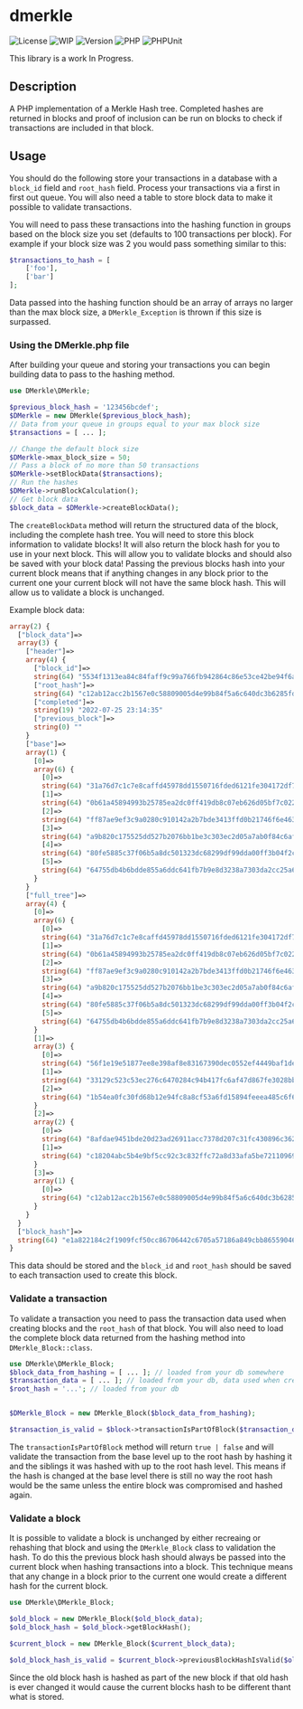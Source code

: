 # dmerkle

![License](https://img.shields.io/badge/license-The%20Unlicense-blue)
![WIP](https://img.shields.io/badge/Work%20In%20Progress-red)
![Version](https://img.shields.io/badge/Version:%201.0.0-green)
![PHP](https://img.shields.io/badge/PHP%20^7.4-777BB4?logo=php&logoColor=white)
![PHPUnit](https://github.com/dpcobb/DMerkle/actions/workflows/php.yml/badge.svg)


This library is a work In Progress.

## Description

A PHP implementation of a Merkle Hash tree. Completed hashes are returned in blocks and proof of inclusion can be run on blocks to check if transactions are included in that block.

## Usage

You should do the following store your transactions in a database with a `block_id` field and `root_hash` field. Process your transactions via a first in first out queue. You will also need a table to store block data to make it possible to validate transactions.

You will need to pass these transactions into the hashing function in groups based on the block size you set (defaults to 100 transactions per block). For example if your block size was 2 you would pass something similar to this:

```php
$transactions_to_hash = [
    ['foo'],
    ['bar']
];
```

Data passed into the hashing function should be an array of arrays no larger than the max block size, a `DMerkle_Exception` is thrown if this size is surpassed.

### Using the DMerkle.php file

After building your queue and storing your transactions you can begin building data to pass to the hashing method.

```php
use DMerkle\DMerkle;

$previous_block_hash = '123456bcdef';
$DMerkle = new DMerkle($previous_block_hash);
// Data from your queue in groups equal to your max block size
$transactions = [ ... ];

// Change the default block size
$DMerkle->max_block_size = 50;
// Pass a block of no more than 50 transactions
$DMerkle->setBlockData($transactions);
// Run the hashes
$DMerkle->runBlockCalculation();
// Get block data
$block_data = $DMerkle->createBlockData();
```

The `createBlockData` method will return the structured data of the block, including the complete hash tree. You will need to store this block information to validate blocks! It will also return the block hash for you to use in your next block. This will allow you to validate blocks and should also be saved with your block data! Passing the previous blocks hash into your current block means that if anything changes in any block prior to the current one your current block will not have the same block hash. This will allow us to validate a block is unchanged.

Example block data:

```php
array(2) {
  ["block_data"]=>
  array(3) {
    ["header"]=>
    array(4) {
      ["block_id"]=>
      string(64) "5534f1313ea84c84faff9c99a766fb942864c86e53ce42be94f6a9bc7c322d43"
      ["root_hash"]=>
      string(64) "c12ab12acc2b1567e0c58809005d4e99b84f5a6c640dc3b6285fd70177242fc4"
      ["completed"]=>
      string(19) "2022-07-25 23:14:35"
      ["previous_block"]=>
      string(0) ""
    }
    ["base"]=>
    array(1) {
      [0]=>
      array(6) {
        [0]=>
        string(64) "31a76d7c1c7e8caffd45978dd1550716fded6121fe304172df75182b5888a49d"
        [1]=>
        string(64) "0b61a45894993b25785ea2dc0ff419db8c07eb626d05bf7c02268f536868f36c"
        [2]=>
        string(64) "ff87ae9ef3c9a0280c910142a2b7bde3413ffd0b21746f6e46359aa6ed67baea"
        [3]=>
        string(64) "a9b820c175525dd527b2076bb1be3c303ec2d05a7ab0f84c6af90d040ceb3230"
        [4]=>
        string(64) "80fe5885c37f06b5a8dc501323dc68299df99dda00ff3b04f2c9a9b7a37477bc"
        [5]=>
        string(64) "64755db4b6bdde855a6ddc641fb7b9e8d3238a7303da2cc25a6a4631304bd81b"
      }
    }
    ["full_tree"]=>
    array(4) {
      [0]=>
      array(6) {
        [0]=>
        string(64) "31a76d7c1c7e8caffd45978dd1550716fded6121fe304172df75182b5888a49d"
        [1]=>
        string(64) "0b61a45894993b25785ea2dc0ff419db8c07eb626d05bf7c02268f536868f36c"
        [2]=>
        string(64) "ff87ae9ef3c9a0280c910142a2b7bde3413ffd0b21746f6e46359aa6ed67baea"
        [3]=>
        string(64) "a9b820c175525dd527b2076bb1be3c303ec2d05a7ab0f84c6af90d040ceb3230"
        [4]=>
        string(64) "80fe5885c37f06b5a8dc501323dc68299df99dda00ff3b04f2c9a9b7a37477bc"
        [5]=>
        string(64) "64755db4b6bdde855a6ddc641fb7b9e8d3238a7303da2cc25a6a4631304bd81b"
      }
      [1]=>
      array(3) {
        [0]=>
        string(64) "56f1e19e51877ee8e398af8e83167390dec0552ef4449baf1de717bb7b22ab5d"
        [1]=>
        string(64) "33129c523c53ec276c6470284c94b417fc6af47d867fe3028bba05d7d4e2eb9c"
        [2]=>
        string(64) "1b54ea0fc30fd68b12e94fc8a8cf53a6fd15894feeea485c6f6a1c8496f5dbc9"
      }
      [2]=>
      array(2) {
        [0]=>
        string(64) "8afdae9451bde20d23ad26911acc7378d207c31fc430896c362e105b823c667e"
        [1]=>
        string(64) "c18204abc5b4e9bf5cc92c3c832ffc72a8d33afa5be72110969530ae142eacd6"
      }
      [3]=>
      array(1) {
        [0]=>
        string(64) "c12ab12acc2b1567e0c58809005d4e99b84f5a6c640dc3b6285fd70177242fc4"
      }
    }
  }
  ["block_hash"]=>
  string(64) "e1a822184c2f1909fcf50cc86706442c6705a57186a849cbb86559046c38b0be"
}
```

This data should be stored and the `block_id` and `root_hash` should be saved to each transaction used to create this block.

### Validate a transaction

To validate a transaction you need to pass the transaction data used when creating blocks and the `root_hash` of that block. You will also need to load the complete block data returned from the hashing method into `DMerkle_Block::class`.

```php
use DMerkle\DMerkle_Block;
$block_data_from_hashing = [ ... ]; // loaded from your db somewhere
$transaction_data = [ ... ]; // loaded from your db, data used when creating blocks
$root_hash = '...'; // loaded from your db


$DMerkle_Block = new DMerkle_Block($block_data_from_hashing);

$transaction_is_valid = $block->transactionIsPartOfBlock($transaction_data, $root_hash);
```
The `transactionIsPartOfBlock` method will return `true | false` and will validate the transaction from the base level up to the root hash by hashing it and the siblings it was hashed with up to the root hash level. This means if the hash is changed at the base level there is still no way the root hash would be the same unless the entire block was compromised and hashed again.

### Validate a block

It is possible to validate a block is unchanged by either recreaing or rehashing that block and using the `DMerkle_Block` class to validation the hash. To do this the previous block hash should always be passed into the current block when hashing transactions into a block. This technique means that any change in a block prior to the current one would create a different hash for the current block.

```php
use DMerkle\DMerkle_Block;

$old_block = new DMerkle_Block($old_block_data);
$old_block_hash = $old_block->getBlockHash();

$current_block = new DMerkle_Block($current_block_data);

$old_block_hash_is_valid = $current_block->previousBlockHashIsValid($old_block_hash, $current_block_stored_hash)

```
Since the old block hash is hashed as part of the new block if that old hash is ever changed it would cause the current blocks hash to be different thant what is stored.